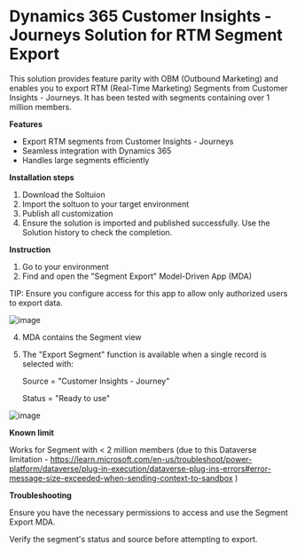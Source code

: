 # **Dynamics 365 Customer Insights - Journeys Solution for RTM Segment Export**


This solution provides feature parity with OBM (Outbound Marketing) and enables you to export RTM (Real-Time Marketing) Segments from Customer Insights - Journeys. It has been tested with segments containing over 1 million members.



**Features**
* Export RTM segments from Customer Insights - Journeys
* Seamless integration with Dynamics 365
* Handles large segments efficiently



**Installation steps**
1. Download the Soltuion
2. Import the soltuon to your target environment
3. Publish all customization
4. Ensure the solution is imported and published successfully. Use the Solution history to check the completion.



**Instruction**
1. Go to your environment
2. Find and open the "Segment Export" Model-Driven App (MDA)

TIP: Ensure you configure access for this app to allow only authorized users to export data.

![image](https://github.com/user-attachments/assets/02c48501-7281-43f2-bad8-9abd05a85fe6)

4. MDA contains the Segment view
5. The "Export Segment" function is available when a single record is selected with:

   Source = "Customer Insights - Journey"

   Status = "Ready to use"

![image](https://github.com/user-attachments/assets/c6df3699-dcc3-4807-bd01-f192393c06ce)


**Known limit**

Works for Segment with < 2 million members (due to this Dataverse limitation - https://learn.microsoft.com/en-us/troubleshoot/power-platform/dataverse/plug-in-execution/dataverse-plug-ins-errors#error-message-size-exceeded-when-sending-context-to-sandbox )


**Troubleshooting**

Ensure you have the necessary permissions to access and use the Segment Export MDA.

Verify the segment's status and source before attempting to export.

